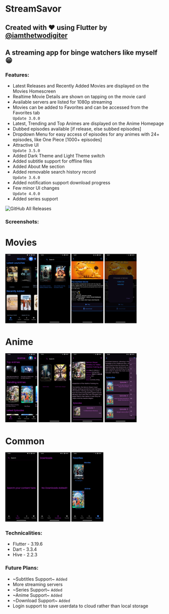 # StreamSavor

## Created with ❤️ using Flutter by [@iamthetwodigiter](https://www.github.com/iamthetwodigiter)

## A streaming app for binge watchers like myself 😁

### Features:

* Latest Releases and Recently Added Movies are displayed on the Movies Homescreen
* Realtime Movie Details are shown on tapping on the movie card
* Available servers are listed for 1080p streaming
* Movies can be added to Favorites and can be accessed from the Favorites tab
  </br>
`Update 3.0.0`
* Latest, Trending and Top Animes are displayed on the Anime Homepage
* Dubbed episodes available [if release, else subbed episodes]
* Dropdown Menu for easy access of episodes for any animes with 24+ episodes, like One Piece [1000+ episodes]
* Attractive UI
  </br>
`Update 3.5.0`
* Added Dark Theme and Light Theme switch
* Added subtitle support for offline files
* Added About Me section
* Added removable search history record
  </br>
`Update 3.6.0`
* Added notification support download progress
* Few minor UI changes
  </br>
`Update 4.0.0`
* Added series support

![GitHub All Releases](https://img.shields.io/github/downloads/iamthetwodigiter/StreamSavor/total?label=Downloads&logo=GitHub)

### Screenshots:

<div>
  <h1> Movies </h1>
<img alt='movie-homepage' src='https://github.com/iamthetwodigiter/StreamSavor/blob/main/screens/movies_homepage.png' width=20%>
<img alt='movie-search-results' src='https://github.com/iamthetwodigiter/StreamSavor/blob/main/screens/movies_search_result.png' width=20%>
<img alt='movie-details' src='https://github.com/iamthetwodigiter/StreamSavor/blob/main/screens/movie_details.png' width=20%>
<img alt='movie-servers' src='https://github.com/iamthetwodigiter/StreamSavor/blob/main/screens/movie_servers.png' width=20%>
  <h1> Anime </h1>
<img alt='anime-homepage' src='https://github.com/iamthetwodigiter/StreamSavor/blob/main/screens/anime_homepage.png' width=20%>
<img alt='anime-search-results' src='https://github.com/iamthetwodigiter/StreamSavor/blob/main/screens/anime_search_result.png' width=20%>
<img alt='anime-details' src='https://github.com/iamthetwodigiter/StreamSavor/blob/main/screens/anime_details.png' width=20%>
<img alt='anime-dropdown-menu' src='https://github.com/iamthetwodigiter/StreamSavor/blob/main/screens/anime_dropdown_menu.png' width=20%>
  <h1> Common </h1>
<img alt='search-page' src='https://github.com/iamthetwodigiter/StreamSavor/blob/main/screens/search_page.png' width=20%>
<img alt='downloads-page' src='https://github.com/iamthetwodigiter/StreamSavor/blob/main/screens/downloads_page.png' width=20%>
<img alt='favorites-page' src='https://github.com/iamthetwodigiter/StreamSavor/blob/main/screens/favorites_page.png' width=20%>
</div>

### Technicalities:

* Flutter - 3.19.6
* Dart - 3.3.4
* Hive - 2.2.3

### Future Plans:

* ~Subtitles Support~ `Added`
* More streaming servers
* ~Series Support~ `Added`
* ~Anime Support~ `Added`
* ~Download Support~ `Added`
* Login support to save userdata to cloud rather than local storage
